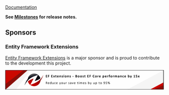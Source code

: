 [Documentation](https://github.com/VerifyTests/Verify.NodaTime)

<!-- emptyInclude: intro. path: /docs/intro.include.md -->

**See [Milestones](https://github.com/VerifyTests/Verify.NodaTime/milestones?state=closed) for release notes.**


## Sponsors


### Entity Framework Extensions<!-- include: zzz. path: /docs/zzz.include.md -->

[Entity Framework Extensions](https://entityframework-extensions.net/?utm_source=simoncropp&utm_medium=Verify.ReadableExpressions) is a major sponsor and is proud to contribute to the development this project.

[![Entity Framework Extensions](https://raw.githubusercontent.com/VerifyTests/Verify.ReadableExpressions/refs/heads/main/docs/zzz.png)](https://entityframework-extensions.net/?utm_source=simoncropp&utm_medium=Verify.ReadableExpressions)<!-- endInclude -->

